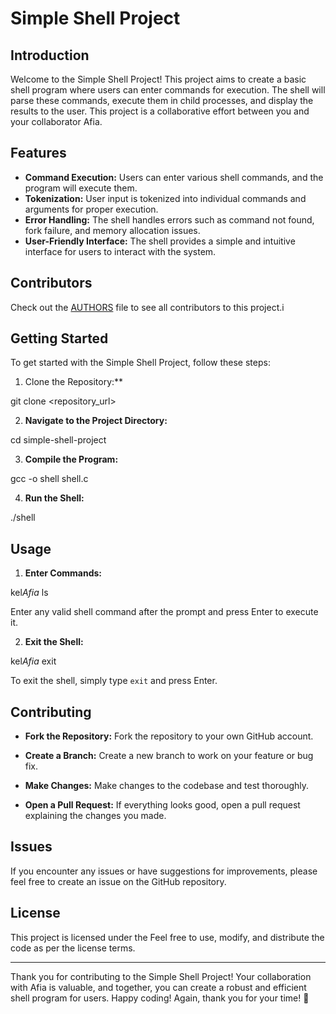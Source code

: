 
# Simple Shell Project

## Introduction

Welcome to the Simple Shell Project! This project aims to create a basic shell program where users can enter commands for execution. The shell will parse these commands, execute them in child processes, and display the results to the user. This project is a collaborative effort between you and your collaborator Afia.

## Features

- **Command Execution:** Users can enter various shell commands, and the program will execute them.
- **Tokenization:** User input is tokenized into individual commands and arguments for proper execution.
- **Error Handling:** The shell handles errors such as command not found, fork failure, and memory allocation issues.
- **User-Friendly Interface:** The shell provides a simple and intuitive interface for users to interact with the system.

## Contributors

Check out the [AUTHORS](AUTHORS) file to see all contributors to this project.i

## Getting Started

To get started with the Simple Shell Project, follow these steps:

1. Clone the Repository:**

git clone <repository_url>


2. **Navigate to the Project Directory:**

cd simple-shell-project


3. **Compile the Program:**

gcc -o shell shell.c


4. **Run the Shell:**

./shell


## Usage

1. **Enter Commands:**

kel$Afia$ ls

Enter any valid shell command after the prompt and press Enter to execute it.

2. **Exit the Shell:**

kel$Afia$ exit

To exit the shell, simply type `exit` and press Enter.

## Contributing

- **Fork the Repository:** Fork the repository to your own GitHub account.

- **Create a Branch:** Create a new branch to work on your feature or bug fix.

- **Make Changes:** Make changes to the codebase and test thoroughly.

- **Open a Pull Request:** If everything looks good, open a pull request explaining the changes you made.

## Issues

If you encounter any issues or have suggestions for improvements, please feel free to create an issue on the GitHub repository.

## License

This project is licensed under the  Feel free to use, modify, and distribute the code as per the license terms.

---

Thank you for contributing to the Simple Shell Project! Your collaboration with Afia is valuable, and together, you can create a robust and efficient shell program for users. Happy coding! Again, thank you for your time! 🚀
